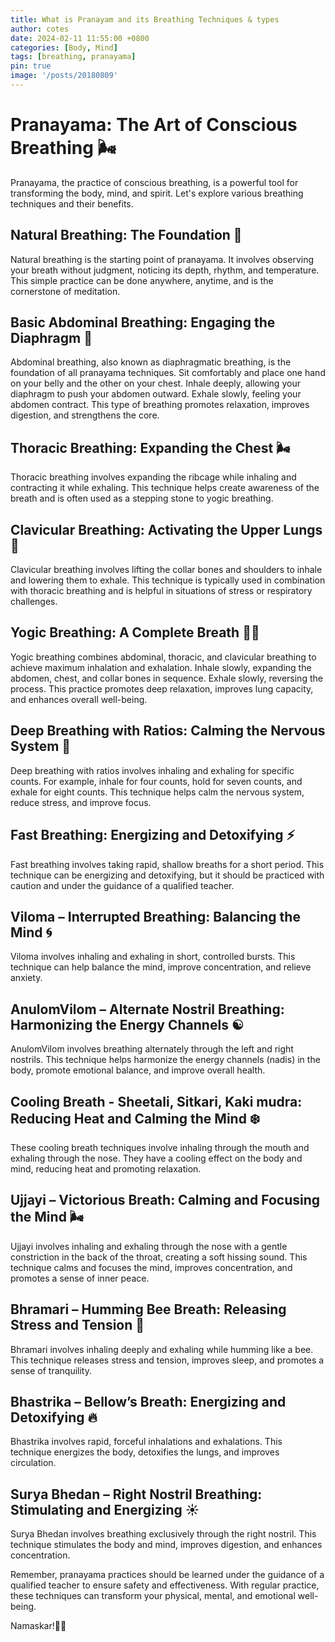 ```yaml
---
title: What is Pranayam and its Breathing Techniques & types
author: cotes
date: 2024-02-11 11:55:00 +0800
categories: [Body, Mind]
tags: [breathing, pranayama]
pin: true
image: '/posts/20180809'
---
```


# Pranayama: The Art of Conscious Breathing 🌬️

Pranayama, the practice of conscious breathing, is a powerful tool for transforming the body, mind, and spirit. Let's explore various breathing techniques and their benefits.

## Natural Breathing: The Foundation 🌱

Natural breathing is the starting point of pranayama. It involves observing your breath without judgment, noticing its depth, rhythm, and temperature. This simple practice can be done anywhere, anytime, and is the cornerstone of meditation.

## Basic Abdominal Breathing: Engaging the Diaphragm 💨

Abdominal breathing, also known as diaphragmatic breathing, is the foundation of all pranayama techniques. Sit comfortably and place one hand on your belly and the other on your chest. Inhale deeply, allowing your diaphragm to push your abdomen outward. Exhale slowly, feeling your abdomen contract. This type of breathing promotes relaxation, improves digestion, and strengthens the core.

## Thoracic Breathing: Expanding the Chest 🌬️

Thoracic breathing involves expanding the ribcage while inhaling and contracting it while exhaling. This technique helps create awareness of the breath and is often used as a stepping stone to yogic breathing.

## Clavicular Breathing: Activating the Upper Lungs 💭

Clavicular breathing involves lifting the collar bones and shoulders to inhale and lowering them to exhale. This technique is typically used in combination with thoracic breathing and is helpful in situations of stress or respiratory challenges.

## Yogic Breathing: A Complete Breath 🧘‍♂️

Yogic breathing combines abdominal, thoracic, and clavicular breathing to achieve maximum inhalation and exhalation. Inhale slowly, expanding the abdomen, chest, and collar bones in sequence. Exhale slowly, reversing the process. This practice promotes deep relaxation, improves lung capacity, and enhances overall well-being.

## Deep Breathing with Ratios: Calming the Nervous System 🌊

Deep breathing with ratios involves inhaling and exhaling for specific counts. For example, inhale for four counts, hold for seven counts, and exhale for eight counts. This technique helps calm the nervous system, reduce stress, and improve focus.

## Fast Breathing: Energizing and Detoxifying ⚡

Fast breathing involves taking rapid, shallow breaths for a short period. This technique can be energizing and detoxifying, but it should be practiced with caution and under the guidance of a qualified teacher.

## Viloma – Interrupted Breathing: Balancing the Mind 🌀

Viloma involves inhaling and exhaling in short, controlled bursts. This technique can help balance the mind, improve concentration, and relieve anxiety.

## AnulomVilom – Alternate Nostril Breathing: Harmonizing the Energy Channels ☯️

AnulomVilom involves breathing alternately through the left and right nostrils. This technique helps harmonize the energy channels (nadis) in the body, promote emotional balance, and improve overall health.

## Cooling Breath - Sheetali, Sitkari, Kaki mudra: Reducing Heat and Calming the Mind ❄️

These cooling breath techniques involve inhaling through the mouth and exhaling through the nose. They have a cooling effect on the body and mind, reducing heat and promoting relaxation.

## Ujjayi – Victorious Breath: Calming and Focusing the Mind 🌬️

Ujjayi involves inhaling and exhaling through the nose with a gentle constriction in the back of the throat, creating a soft hissing sound. This technique calms and focuses the mind, improves concentration, and promotes a sense of inner peace.

## Bhramari – Humming Bee Breath: Releasing Stress and Tension 🐝

Bhramari involves inhaling deeply and exhaling while humming like a bee. This technique releases stress and tension, improves sleep, and promotes a sense of tranquility.

## Bhastrika – Bellow’s Breath: Energizing and Detoxifying 🔥

Bhastrika involves rapid, forceful inhalations and exhalations. This technique energizes the body, detoxifies the lungs, and improves circulation.

## Surya Bhedan – Right Nostril Breathing: Stimulating and Energizing ☀️

Surya Bhedan involves breathing exclusively through the right nostril. This technique stimulates the body and mind, improves digestion, and enhances concentration.

Remember, pranayama practices should be learned under the guidance of a qualified teacher to ensure safety and effectiveness. With regular practice, these techniques can transform your physical, mental, and emotional well-being.

Namaskar!🙏✨